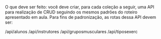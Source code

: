 O que deve ser feito: você deve criar, para cada coleção a seguir, uma API para realização de CRUD seguindo os
mesmos padrões do roteiro apresentado em aula. Para fins de padronização, as rotas dessa API devem ser:


/api/alunos
/api/instrutores
/api/gruposmusculares
/api/tiposexerc